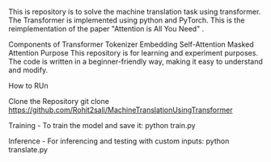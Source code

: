 This is repository is to solve the machine translation task using transformer. 
The Transformer is implemented using python and PyTorch.
This is the reimplementation of the paper "Attention is All You Need" .

Components of Transformer
Tokenizer
Embedding
Self-Attention
Masked Attention
Purpose
This repository is for learning and experiment purposes.
The code is written in a beginner-friendly way, making it easy to understand and modify.

How to RUn

Clone the Repository
git clone https://github.com/Rohit2sali/MachineTranslationUsingTransformer

Training - To train the model and save it:
python train.py

Inference - For inferencing and testing with custom inputs:
python translate.py
